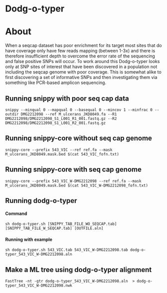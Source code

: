 # Dodg-o-typer

# About
When a seqcap dataset has poor enrichment for its target most sites that do have coverage only have few reads mapping (between 1-3x) and there is therefore insufficient depth to overcome the error rate of the sequencing and false positive SNPs will occur. To work around this Dodg-o-typer looks only at SNP sites of interest that have been discovered in a population not including the seqcap genome with poor coverage. This is somewhat alike to first discovering a set of informative SNPs and then investigating them via something like PCR-based amplicon sequencing.
  
## Running snippy with poor seq cap data  
```  
snippy --minqual 0 --mapqual 0 --basequal 0 --mincov 1 --minfrac 0 --outdir DMG2212098 --ref M_ulcerans_JKD8049.fa --R1 DMG2212098/DMG2212098_S1_L001_R1_001.fastq.gz --R2 DMG2212098/DMG2212098_S1_L001_R2_001.fastq.gz  
```  
  
## Running snippy-core without seq cap genome  
```  
snippy-core --prefix 543_VIC --ref ref.fa --mask M_ulcerans_JKD8049.mask.bed $(cat 543_VIC_fofn.txt)  
```  
  
## Running snippy-core with seq cap genome 
```  
snippy-core --prefix 543_VIC_W-DMG2212098 --ref ref.fa --mask M_ulcerans_JKD8049.mask.bed $(cat 543_VIC_W-DMG2212098_fofn.txt)  
```  
  
## Running dodg-o-typer 

#### Command  
```  
sh dodg-o-typer.sh [SNIPPY_TAB_FILE_WO_SEQCAP.tab] [SNIPPY_TAB_FILE_W_SEQCAP.tab] [OUTFILE.aln]  
```  
  
#### Running with example
```  
sh dodg-o-typer.sh 543_VIC.tab 543_VIC_W-DMG2212098.tab dodg-o-typer_543_VIC_W-DMG2212098.aln 
```  
  
## Make a ML tree using dodg-o-typer alignment
```  
FastTree -nt -gtr dodg-o-typer_543_VIC_W-DMG2212098.aln  > dodg-o-typer_543_VIC_W-DMG2212098.nwk  
```  

